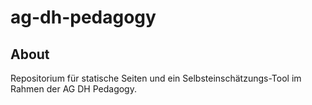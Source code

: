 # ag-dh-pedagogy

## About 

Repositorium für statische Seiten und ein Selbsteinschätzungs-Tool im Rahmen der AG DH Pedagogy.
